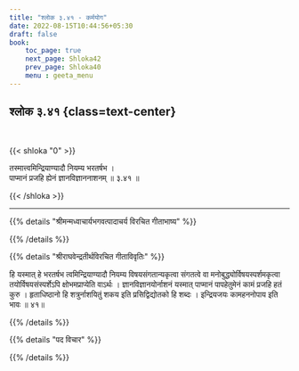 ```yaml
---
title: "श्लोक ३.४१ - कर्मयोग"
date: 2022-08-15T10:44:56+05:30
draft: false
book:
    toc_page: true
    next_page: Shloka42
    prev_page: Shloka40
    menu : geeta_menu
---
```




## श्लोक ३.४१ {class=text-center}

<br/>

{{< shloka  "0"  >}}

तस्मात्त्वमिन्द्रियाण्यादौ नियम्य भरतर्षभ ।   
पाप्मानं प्रजहि ह्येनं ज्ञानविज्ञाननाशनम् ॥ ३.४१ ॥ 

{{< /shloka >}}

---


{{% details "श्रीमन्मध्वाचार्यभगवत्पादाचर्य विरचित  गीताभाष्य" %}}



{{% /details %}}



{{% details "श्रीराघवेन्द्रतीर्थविरचित गीताविवृतिः" %}}

हि यस्मात्‌ हे भरतर्षभ त्वमिन्द्रियाण्यादौ नियम्य विषयसंगतान्यकृत्वा
संगतत्वे वा मनोबुद्ध्योर्विषयस्पर्शमकृत्वा तयोर्विषयसंस्पर्शेऽपि 
क्षोभमप्राप्येति वाऽर्थः । ज्ञानविज्ञानयोर्नाशनं यस्मात्‌ पाप्मानं 
पापहेतुमेनं कामं प्रजहि हतं कुरु । हृताधिष्ठानो हि शत्रुर्नाशयितुं 
शकय इति प्रसिद्विद्योतको हि शब्दः ।
इन्द्रियजयः कामहननोपाय इति भावः ॥ ४१॥

{{% /details %}}



{{% details "पद विचार" %}}


{{% /details %}}
